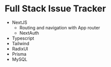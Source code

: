 # Full Stack Issue Tracker
- NextJS
   - Routing and navigation with App router
   - NextAuth
- Typescript
- Tailwind
- RadixUI
- Prisma
- MySQL
